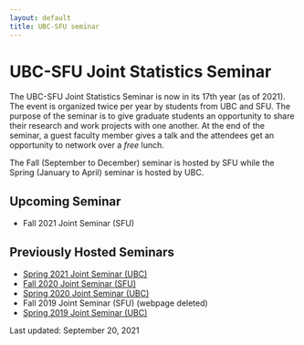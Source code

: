 ```yaml
---
layout: default
title: UBC-SFU seminar
---
```


# UBC-SFU Joint Statistics Seminar

The UBC-SFU Joint Statistics Seminar is now in its 17th year (as of 2021). The event is organized twice per year by students from UBC and SFU. The purpose of the seminar is to give graduate students an opportunity to share their research and work projects with one another. At the end of the seminar, a guest faculty member gives a talk and the attendees get an opportunity to network over a *free* lunch.

The Fall (September to December) seminar is hosted by SFU while the Spring (January to April) seminar is hosted by UBC.


## Upcoming Seminar
- Fall 2021 Joint Seminar (SFU)


## Previously Hosted Seminars
- [Spring 2021 Joint Seminar (UBC)](https://www.stat.ubc.ca/~kenny.chiu/jointseminar/spring2021/)
- [Fall 2020 Joint Seminar (SFU)](http://www.sfu.ca/~nsurjano/JointSeminar/)
- [Spring 2020 Joint Seminar (UBC)](https://chiukenny.github.io/jointseminar-2019w2/)
- Fall 2019 Joint Seminar (SFU) (webpage deleted)
- [Spring 2019 Joint Seminar (UBC)](https://www.stat.ubc.ca/~qiong.zhang/misc/JointSeminar2018.html)

Last updated: September 20, 2021